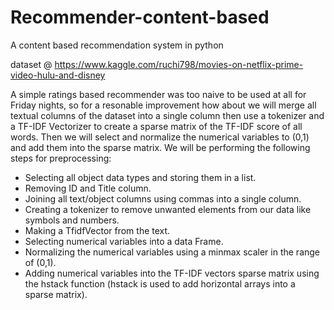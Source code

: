 # Recommender-content-based
A content based recommendation system in python 

dataset @ https://www.kaggle.com/ruchi798/movies-on-netflix-prime-video-hulu-and-disney

A simple ratings based recommender was too naive to be used at all for Friday nights, so for a resonable improvement how about we will merge all textual columns of the dataset into a single column then use a tokenizer and a TF-IDF Vectorizer to create a sparse matrix of the TF-IDF score of all words. Then we will select and normalize the numerical variables to (0,1) and add them into the sparse matrix. We will be performing the following steps for preprocessing:

* Selecting all object data types and storing them in a list.
* Removing ID and Title column.
* Joining all text/object columns using commas into a single column.
* Creating a tokenizer to remove unwanted elements from our data like symbols and numbers.
* Making a TfidfVector from the text.
* Selecting numerical variables into a data Frame.
* Normalizing the numerical variables using a minmax scaler in the range of (0,1).
* Adding numerical variables into the TF-IDF vectors sparse matrix using the hstack function (hstack is used to add horizontal arrays into a sparse matrix).
